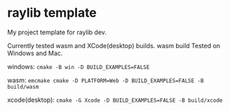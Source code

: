 # raylib template

My project template for raylib dev.

Currently tested wasm and XCode(desktop) builds.
wasm build Tested on Windows and Mac.

windows:
```cmake -B win -D BUILD_EXAMPLES=FALSE```

wasm:
```emcmake cmake -D PLATFORM=Web -D BUILD_EXAMPLES=FALSE -B build/wasm```

xcode(desktop):
```cmake -G Xcode -D BUILD_EXAMPLES=FALSE -B build/xcode```


